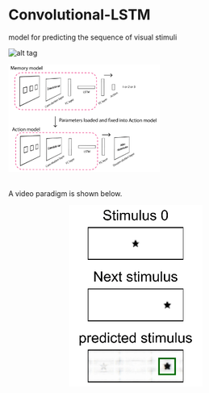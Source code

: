 # Convolutional-LSTM
model for predicting the sequence of visual stimuli


![alt tag]()



<img src='https://github.com/ZHANGneuro/Convolutional-LSTM/blob/main/model%20architecture.png' width='300'>
<br /><br />


A video paradigm is shown below.
<p align="center"> 
<img src="https://github.com/ZHANGneuro/Convolutional-LSTM/blob/main/convolutional_lstm_demo.gif">
</p>
<br /> <br /> 


